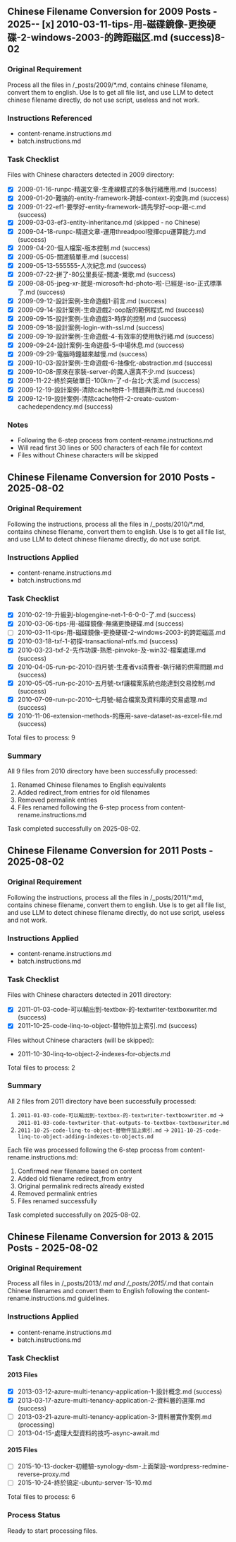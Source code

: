 ## Chinese Filename Conversion for 2009 Posts - 2025-- [x] 2010-03-11-tips-用-磁碟鏡像-更換硬碟-2-windows-2003-的跨距磁区.md (success)8-02

### Original Requirement
Process all the files in /_posts/2009/*.md, contains chinese filename, convert them to english. Use ls to get all file list, and use LLM to detect chinese filename directly, do not use script, useless and not work.

### Instructions Referenced
- content-rename.instructions.md
- batch.instructions.md

### Task Checklist

Files with Chinese characters detected in 2009 directory:

- [x] 2009-01-16-runpc-精選文章-生產線模式的多執行緒應用.md (success)
- [x] 2009-01-20-難搞的-entity-framework-跨越-context-的查詢.md (success)
- [x] 2009-01-22-ef1-要學好-entity-framework-請先學好-oop-跟-c.md (success)
- [x] 2009-03-03-ef3-entity-inheritance.md (skipped - no Chinese)
- [x] 2009-04-18-runpc-精選文章-運用threadpool發揮cpu運算能力.md (success)
- [x] 2009-04-20-個人檔案-版本控制.md (success)
- [x] 2009-05-05-關渡騎單車.md (success)
- [x] 2009-05-13-555555-人次紀念.md (success)
- [x] 2009-07-22-拼了-80公里長征-關渡-鶯歌.md (success)
- [x] 2009-08-05-jpeg-xr-就是-microsoft-hd-photo-啦-已經是-iso-正式標準了.md (success)
- [x] 2009-09-12-設計案例-生命遊戲1-前言.md (success)
- [x] 2009-09-14-設計案例-生命遊戲2-oop版的範例程式.md (success)
- [x] 2009-09-15-設計案例-生命遊戲3-時序的控制.md (success)
- [x] 2009-09-18-設計案例-login-with-ssl.md (success)
- [x] 2009-09-19-設計案例-生命遊戲-4-有效率的使用執行緒.md (success)
- [x] 2009-09-24-設計案例-生命遊戲-5-中場休息.md (success)
- [x] 2009-09-29-電腦時鐘越來越慢.md (success)
- [x] 2009-10-03-設計案例-生命遊戲-6-抽像化-abstraction.md (success)
- [x] 2009-10-08-原來在家裝-server-的魔人還真不少.md (success)
- [x] 2009-11-22-終於突破單日-100km-了-d-台北-大溪.md (success)
- [x] 2009-12-19-設計案例-清除cache物件-1-問題與作法.md (success)
- [x] 2009-12-19-設計案例-清除cache物件-2-create-custom-cachedependency.md (success)

### Notes
- Following the 6-step process from content-rename.instructions.md
- Will read first 30 lines or 500 characters of each file for context
- Files without Chinese characters will be skipped

## Chinese Filename Conversion for 2010 Posts - 2025-08-02

### Original Requirement
Following the instructions, process all the files in /_posts/2010/*.md, contains chinese filename, convert them to english. Use ls to get all file list, and use LLM to detect chinese filename directly, do not use script.

### Instructions Applied
- content-rename.instructions.md
- batch.instructions.md

### Task Checklist
- [x] 2010-02-19-升級到-blogengine-net-1-6-0-0-了.md (success)
- [x] 2010-03-06-tips-用-磁碟鏡像-無痛更換硬碟.md (success)
- [ ] 2010-03-11-tips-用-磁碟鏡像-更換硬碟-2-windows-2003-的跨距磁區.md
- [x] 2010-03-18-txf-1-初探-transactional-ntfs.md (success)
- [x] 2010-03-23-txf-2-先作功課-熟悉-pinvoke-及-win32-檔案處理.md (success)
- [x] 2010-04-05-run-pc-2010-四月號-生產者vs消費者-執行緒的供需問題.md (success)
- [x] 2010-05-05-run-pc-2010-五月號-txf讓檔案系統也能達到交易控制.md (success)
- [x] 2010-07-09-run-pc-2010-七月號-結合檔案及資料庫的交易處理.md (success)
- [x] 2010-11-06-extension-methods-的應用-save-dataset-as-excel-file.md (success)

Total files to process: 9

### Summary
All 9 files from 2010 directory have been successfully processed:
1. Renamed Chinese filenames to English equivalents
2. Added redirect_from entries for old filenames
3. Removed permalink entries
4. Files renamed following the 6-step process from content-rename.instructions.md

Task completed successfully on 2025-08-02.

## Chinese Filename Conversion for 2011 Posts - 2025-08-02

### Original Requirement
Following the instructions, process all the files in /_posts/2011/*.md, contains chinese filename, convert them to english. Use ls to get all file list, and use LLM to detect chinese filename directly, do not use script, useless and not work.

### Instructions Applied
- content-rename.instructions.md
- batch.instructions.md

### Task Checklist

Files with Chinese characters detected in 2011 directory:

- [x] 2011-01-03-code-可以輸出到-textbox-的-textwriter-textboxwriter.md (success)
- [x] 2011-10-25-code-linq-to-object-替物件加上索引.md (success)

Files without Chinese characters (will be skipped):
- 2011-10-30-linq-to-object-2-indexes-for-objects.md

Total files to process: 2

### Summary
All 2 files from 2011 directory have been successfully processed:
1. `2011-01-03-code-可以輸出到-textbox-的-textwriter-textboxwriter.md` → `2011-01-03-code-textwriter-that-outputs-to-textbox-textboxwriter.md`
2. `2011-10-25-code-linq-to-object-替物件加上索引.md` → `2011-10-25-code-linq-to-object-adding-indexes-to-objects.md`

Each file was processed following the 6-step process from content-rename.instructions.md:
1. Confirmed new filename based on content
2. Added old filename redirect_from entry
3. Original permalink redirects already existed
4. Removed permalink entries
5. Files renamed successfully

Task completed successfully on 2025-08-02.

## Chinese Filename Conversion for 2013 & 2015 Posts - 2025-08-02

### Original Requirement
Process all files in /_posts/2013/*.md and /_posts/2015/*.md that contain Chinese filenames and convert them to English following the content-rename.instructions.md guidelines.

### Instructions Applied
- content-rename.instructions.md
- batch.instructions.md

### Task Checklist

#### 2013 Files
- [x] 2013-03-12-azure-multi-tenancy-application-1-設計概念.md (success)
- [x] 2013-03-17-azure-multi-tenancy-application-2-資料層的選擇.md (success)
- [ ] 2013-03-21-azure-multi-tenancy-application-3-資料層實作案例.md (processing)
- [ ] 2013-04-15-處理大型資料的技巧-async-await.md

#### 2015 Files
- [ ] 2015-10-13-docker-初體驗-synology-dsm-上面架設-wordpress-redmine-reverse-proxy.md
- [ ] 2015-10-24-終於搞定-ubuntu-server-15-10.md

Total files to process: 6

### Process Status
Ready to start processing files.
